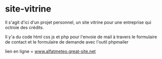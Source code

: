 # site-vitrine


Il s'agit d'ici d'un projet personnel, un site vitrine pour une entreprise qui octroie des crédits.

Il y'a du code html css js et php pour l'envoie de mail à travers le formulaire de contact et le formulaire de demande avec l'outil phpmailer

lien en ligne = www.alfatmeteo.great-site.net
